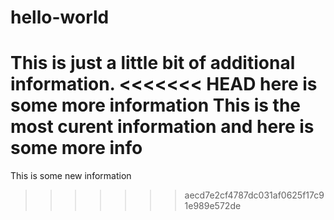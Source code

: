 # hello-world
This is just a little bit of additional information.
<<<<<<< HEAD
here is some more information
This is the most curent information
and here is some more info
=======
This is some new information
>>>>>>> aecd7e2cf4787dc031af0625f17c91e989e572de

